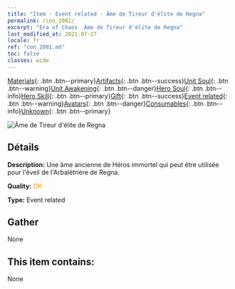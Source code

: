 ```yaml
---
title: "Item - Event related - Âme de Tireur d'élite de Regna"
permalink: /con_2081/
excerpt: "Era of Chaos  Âme de Tireur d'élite de Regna"
last_modified_at: 2021-07-27
locale: fr
ref: "con_2081.md"
toc: false
classes: wide
---
```

 [Materials](/ItemsFR/){: .btn .btn--primary}[Artifacts](/ItemsFR/Artifacts/){: .btn .btn--success}[Unit Soul](/ItemsFR/UnitSoul/){: .btn .btn--warning}[Unit Awakening](/ItemsFR/UnitAwakening/){: .btn .btn--danger}[Hero Soul](/ItemsFR/HeroSoul/){: .btn .btn--info}[Hero Skill](/ItemsFR/HeroSkill/){: .btn .btn--primary}[Gift](/ItemsFR/Gift/){: .btn .btn--success}[Event related](/ItemsFR/Events/){: .btn .btn--warning}[Avatars](/ItemsFR/Avatars/){: .btn .btn--danger}[Consumables](/ItemsFR/Consumables/){: .btn .btn--info}[Unknown](/ItemsFR/Unknown/){: .btn .btn--primary}

 ![Âme de Tireur d'élite de Regna](/images/t/juexing_9902.png)

## Détails
 **Description:** Une âme ancienne de Héros immortel qui peut être utilisée pour l'éveil de l'Arbalétrière de Regna.

 **Quality:** <span style="color: #FF8C00">OK</span>

 **Type:** Event related

## Gather

  None

## This item contains:

  None

